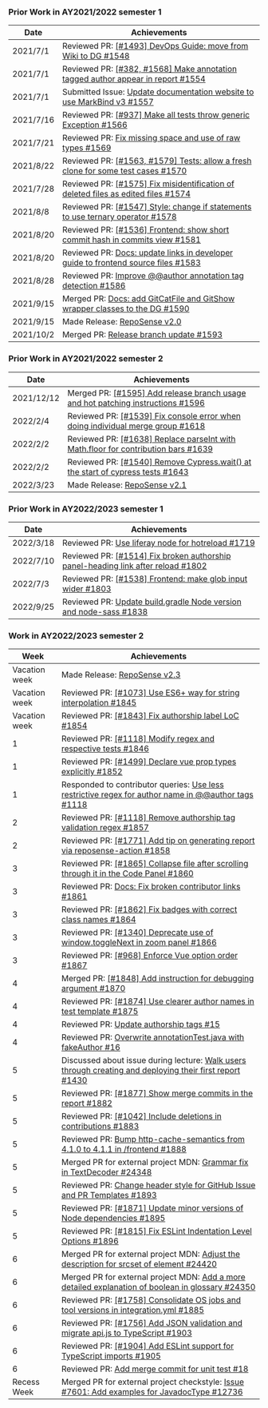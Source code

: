 ### Prior Work in AY2021/2022 semester 1

| Date | Achievements |
| ---- | ------------ |
| 2021/7/1 | Reviewed PR: [[#1493] DevOps Guide: move from Wiki to DG #1548](https://github.com/reposense/RepoSense/pull/1548) |
| 2021/7/1 | Reviewed PR: [[#382, #1568] Make annotation tagged author appear in report #1554](https://github.com/reposense/RepoSense/pull/1554) |
| 2021/7/1 | Submitted Issue: [Update documentation website to use MarkBind v3 #1557](https://github.com/reposense/RepoSense/issues/1557) |
| 2021/7/16 | Reviewed PR: [[#937] Make all tests throw generic Exception #1566](https://github.com/reposense/RepoSense/pull/1566) |
| 2021/7/21 | Reviewed PR: [Fix missing space and use of raw types #1569](https://github.com/reposense/RepoSense/pull/1569) |
| 2021/8/22 | Reviewed PR: [[#1563, #1579] Tests: allow a fresh clone for some test cases #1570](https://github.com/reposense/RepoSense/pull/1570) |
| 2021/7/28 | Reviewed PR: [[#1575] Fix misidentification of deleted files as edited files #1574](https://github.com/reposense/RepoSense/pull/1574) |
| 2021/8/8 | Reviewed PR: [[#1547] Style: change if statements to use ternary operator #1578](https://github.com/reposense/RepoSense/pull/1578) |
| 2021/8/20 | Reviewed PR: [[#1536] Frontend: show short commit hash in commits view #1581](https://github.com/reposense/RepoSense/pull/1581) |
| 2021/8/20 | Reviewed PR: [Docs: update links in developer guide to frontend source files #1583](https://github.com/reposense/RepoSense/pull/1583) |
| 2021/8/28 | Reviewed PR: [Improve @@author annotation tag detection #1586](https://github.com/reposense/RepoSense/pull/1586) |
| 2021/9/15 | Merged PR: [Docs: add GitCatFile and GitShow wrapper classes to the DG #1590](https://github.com/reposense/RepoSense/pull/1590)|
| 2021/9/15 | Made Release: [RepoSense v2.0](https://github.com/reposense/RepoSense/releases/tag/v2.0)|
| 2021/10/2 | Merged PR: [Release branch update #1593](https://github.com/reposense/RepoSense/pull/1593) |

### Prior Work in AY2021/2022 semester 2

| Date | Achievements |
| ---- | ------------ |
| 2021/12/12 | Merged PR: [[#1595] Add release branch usage and hot patching instructions #1596](https://github.com/reposense/RepoSense/pull/1596) |
| 2022/2/4 | Reviewed PR: [[#1539] Fix console error when doing individual merge group #1618](https://github.com/reposense/RepoSense/pull/1618) |
| 2022/2/2 | Reviewed PR: [[#1638] Replace parseInt with Math.floor for contribution bars #1639](https://github.com/reposense/RepoSense/pull/1639) |
| 2022/2/2 | Reviewed PR: [[#1540] Remove Cypress.wait() at the start of cypress tests #1643](https://github.com/reposense/RepoSense/pull/1643) |
| 2022/3/23 | Made Release: [RepoSense v2.1](https://github.com/reposense/RepoSense/releases/tag/v2.1) |

### Prior Work in AY2022/2023 semester 1

| Date | Achievements |
| ---- | ------------ |
| 2022/3/18 | Reviewed PR: [Use liferay node for hotreload #1719](https://github.com/reposense/RepoSense/pull/1719) |
| 2022/7/10 | Reviewed PR: [[#1514] Fix broken authorship panel-heading link after reload #1802](https://github.com/reposense/RepoSense/pull/1802) |
| 2022/7/3 | Reviewed PR: [[#1538] Frontend: make glob input wider #1803](https://github.com/reposense/RepoSense/pull/1803) |
| 2022/9/25 | Reviewed PR: [Update build.gradle Node version and node-sass #1838](https://github.com/reposense/RepoSense/pull/1838) |

### Work in AY2022/2023 semester 2

| Week | Achievements |
| ---- | ------------ |
| Vacation week | Made Release: [RepoSense v2.3](https://github.com/reposense/RepoSense/releases/tag/v2.3) |
| Vacation week | Reviewed PR: [[#1073] Use ES6+ way for string interpolation #1845](https://github.com/reposense/RepoSense/pull/1845) |
| Vacation week | Reviewed PR: [[#1843] Fix authorship label LoC #1854](https://github.com/reposense/RepoSense/pull/1854) |
| 1 | Reviewed PR: [[#1118] Modify regex and respective tests #1846](https://github.com/reposense/RepoSense/pull/1846) |
| 1 | Reviewed PR: [[#1499] Declare vue prop types explicitly #1852](https://github.com/reposense/RepoSense/pull/1852) |
| 1 | Responded to contributor queries: [Use less restrictive regex for author name in @@author tags #1118](https://github.com/reposense/RepoSense/issues/1118) |
| 2 | Reviewed PR: [[#1118] Remove authorship tag validation regex #1857](https://github.com/reposense/RepoSense/pull/1857) |
| 2 | Reviewed PR: [[#1771] Add tip on generating report via reposense-action #1858](https://github.com/reposense/RepoSense/pull/1858) |
| 3 | Reviewed PR: [[#1865] Collapse file after scrolling through it in the Code Panel #1860](https://github.com/reposense/RepoSense/pull/1860) |
| 3 | Reviewed PR: [Docs: Fix broken contributor links #1861](https://github.com/reposense/RepoSense/pull/1861) |
| 3 | Reviewed PR: [[#1862] Fix badges with correct class names #1864](https://github.com/reposense/RepoSense/pull/1864) |
| 3 | Reviewed PR: [[#1340] Deprecate use of window.toggleNext in zoom panel #1866](https://github.com/reposense/RepoSense/pull/1866) |
| 3 | Reviewed PR: [[#968] Enforce Vue option order #1867](https://github.com/reposense/RepoSense/pull/1867) |
| 4 | Merged PR: [[#1848] Add instruction for debugging argument #1870](https://github.com/reposense/RepoSense/pull/1870) |
| 4 | Reviewed PR: [[#1874] Use clearer author names in test template #1875](https://github.com/reposense/RepoSense/pull/1875) |
| 4 | Reviewed PR: [Update authorship tags #15](https://github.com/reposense/testrepo-Alpha/pull/15) |
| 4 | Reviewed PR: [Overwrite annotationTest.java with fakeAuthor #16](https://github.com/reposense/testrepo-Alpha/pull/16) |
| 5 | Discussed about issue during lecture: [Walk users through creating and deploying their first report #1430](https://github.com/reposense/RepoSense/issues/1430) |
| 5 | Reviewed PR: [[#1877] Show merge commits in the report #1882](https://github.com/reposense/RepoSense/pull/1882) |
| 5 | Reviewed PR: [[#1042] Include deletions in contributions #1883](https://github.com/reposense/RepoSense/pull/1883) |
| 5 | Reviewed PR: [Bump http-cache-semantics from 4.1.0 to 4.1.1 in /frontend #1888](https://github.com/reposense/RepoSense/pull/1888) |
| 5 | Merged PR for external project MDN: [Grammar fix in TextDecoder #24348](https://github.com/mdn/content/pull/24348) |
| 5 | Reviewed PR: [Change header style for GitHub Issue and PR Templates #1893](https://github.com/reposense/RepoSense/pull/1893) |
| 5 | Reviewed PR: [[#1871] Update minor versions of Node dependencies #1895](https://github.com/reposense/RepoSense/pull/1895) |
| 5 | Reviewed PR: [[#1815] Fix ESLint Indentation Level Options #1896](https://github.com/reposense/RepoSense/pull/1896) |
| 6 | Merged PR for external project MDN: [Adjust the description for srcset of <source> element #24420](https://github.com/mdn/content/pull/24420)|
| 6 | Merged PR for external project MDN: [Add a more detailed explanation of boolean in glossary #24350](https://github.com/mdn/content/pull/24350) |
| 6 | Reviewed PR: [[#1758] Consolidate OS jobs and tool versions in integration.yml #1885](https://github.com/reposense/RepoSense/pull/1885) |
| 6 | Reviewed PR: [[#1756] Add JSON validation and migrate api.js to TypeScript #1903](https://github.com/reposense/RepoSense/pull/1903) |
| 6 | Reviewed PR: [[#1904] Add ESLint support for TypeScript imports #1905](https://github.com/reposense/RepoSense/pull/1905) |
| 6 | Reviewed PR: [Add merge commit for unit test #18](https://github.com/reposense/testrepo-Alpha/pull/18) |
| Recess Week | Merged PR for external project checkstyle: [Issue #7601: Add examples for JavadocType #12736](https://github.com/checkstyle/checkstyle/pull/12736) |

